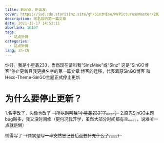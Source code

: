 ```yaml
---
title: 新起点，新出发
cover: https://jsd.cdn.storisinz.site/gh/SinzMise/MYPictures@master/20221230/46348.3e004dfapae0.webp
description: 改名后的第一篇文章
date: 2021-12-17 14:53:11
abbrlink: 16107
tags:
  - 站点折腾
categories:
  - 站点折腾
lang: zh-CN
---
```

你好，我是小星鑫233，当然现在请叫我“SinzMise”或“Sinz”
这是“SinGO博客”停止更新且我更换名字的第一篇文章
博客的迁移，代表着原SinGO博客 和 Hexo-Theme-SinGO主题正式停止更新
# 为什么要停止更新？
1.名字改了，头像也改了 ~~（所以别叫我“小星鑫233”了。。。。）~~
2.原先SinGO主题bug贼多，我又没时间修（更何况我开学，虽然大部分时间都有空。。。。。说难听一点就是懒）

懒得写了 ~~（其实是写一半突然忘记要后面要补充什么了。。。。）~~